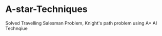 # A-star-Techniques
Solved Travelling Salesman Problem, Knight's path problem using A* AI Technqiue
